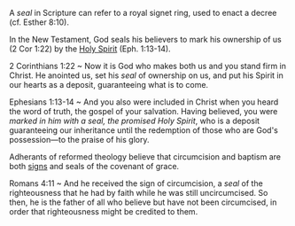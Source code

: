 
A *seal* in Scripture can refer to a royal signet ring, used to
enact a decree (cf. Esther 8:10).

In the New Testament, God seals his believers to mark his ownership
of us (2 Cor 1:22) by the [Holy Spirit](Holy_Spirit "Holy Spirit")
(Eph. 1:13-14).

2 Corinthians 1:22 
  ~ Now it is God who makes both us and you stand firm in Christ.
    He anointed us, set his *seal* of ownership on us, and put his
    Spirit in our hearts as a deposit, guaranteeing what is to come.

Ephesians 1:13-14 
  ~ And you also were included in Christ when you heard the word of
    truth, the gospel of your salvation. Having believed, you were
    *marked in him with a seal, the promised Holy Spirit*, who is a
    deposit guaranteeing our inheritance until the redemption of those
    who are God's possession—to the praise of his glory.

Adherants of reformed theology believe that circumcision and
baptism are both [signs](Sign "Sign") and seals of the covenant of
grace.

Romans 4:11 
  ~ And he received the sign of circumcision, a *seal* of the
    righteousness that he had by faith while he was still
    uncircumcised. So then, he is the father of all who believe but
    have not been circumcised, in order that righteousness might be
    credited to them.



